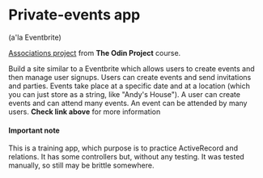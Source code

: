 # Private-events app
(a'la Eventbrite)

[Associations project](https://www.theodinproject.com/courses/ruby-on-rails/lessons/associations) from **The Odin Project** course.

Build a site similar to a Eventbrite which allows users to create events and then manage user signups. Users can create events and send invitations and parties. Events take place at a specific date and at a location (which you can just store as a string, like "Andy's House"). A user can create events and can attend many events. An event can be attended by many users.
**Check link above** for more information

#### Important note

This is a training app, which purpose is to practice ActiveRecord and relations. It has some controllers but, without any testing. It was tested manually, so still may be brittle somewhere.

